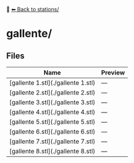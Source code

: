 📁 [⬅ Back to stations/](../README.md)

# gallente/

## Files

| Name | Preview |
|------|---------|
| [gallente 1.stl](./gallente 1.stl) | — |
| [gallente 2.stl](./gallente 2.stl) | — |
| [gallente 3.stl](./gallente 3.stl) | — |
| [gallente 4.stl](./gallente 4.stl) | — |
| [gallente 5.stl](./gallente 5.stl) | — |
| [gallente 6.stl](./gallente 6.stl) | — |
| [gallente 7.stl](./gallente 7.stl) | — |
| [gallente 8.stl](./gallente 8.stl) | — |